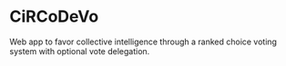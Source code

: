 # CiRCoDeVo

Web app to favor collective intelligence through a ranked choice voting system with optional vote delegation.
